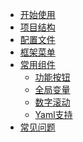 * [开始使用](start/)
* [项目结构](file/)
* [配置文件](config/)
* [框架菜单](menu/)
* [常用组件](javascript:;)
    - [功能按钮](component/button)
    - [全局变量](component/context)
	- [数字滚动](component/count)
    - [Yaml支持](component/yaml)
* [常见问题](question/)

<div class="ew-doc-adv-list">
  
</div>